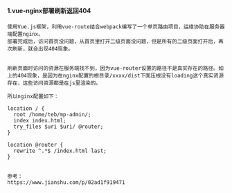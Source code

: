 #### 1.vue-nginx部署刷新返回404

    使用Vue.js框架，利用vue-route结合webpack编写了一个单页路由项目，运维协助在服务器端配置nginx。
    部署完成后，访问首页没问题，从首页里打开二级页面没问题，但是所有的二级页面打开后，再次刷新，就会出现404现象。

    
    刷新页面时访问的资源在服务端找不到，因为vue-router设置的路径不是真实存在的路径。如上的404现象，是因为在nginx配置的根目录/xxxx/dist下面压根没有loading这个真实资源存在，这些访问资源都是在js里渲染的。
    
    所以nginx配置如下：
    
    location / {
      root /home/teb/mp-admin/;
      index index.html;
      try_files $uri $uri/ @router;
    }

    location @router {
      rewrite ^.*$ /index.html last;
    }

    
    参考：
    https://www.jianshu.com/p/02ad1f919471